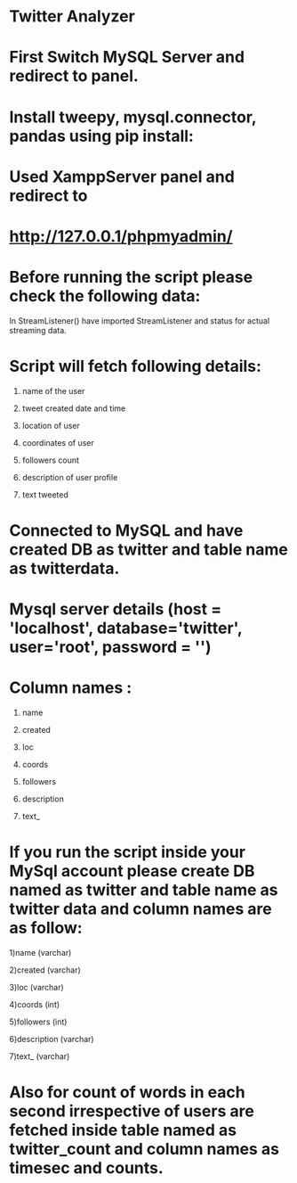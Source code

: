 # Twitter Analyzer


# First Switch MySQL Server and redirect to panel.

# Install tweepy, mysql.connector, pandas   using pip install:

# Used XamppServer panel and redirect to

# http://127.0.0.1/phpmyadmin/


# Before running the script please check the following data:


 In StreamListener() have imported StreamListener and status for actual streaming data.


# Script will fetch following details:


1) name of the user

2) tweet created date and time

3) location of user

4) coordinates of user

5) followers count 

6) description of user profile

7) text tweeted




# Connected to MySQL and have created DB as twitter and table name as twitterdata.


# Mysql server details (host = 'localhost', database='twitter', user='root', password = '')

# Column names : 

1) name 

2) created

3) loc 

4) coords 

5) followers 

6) description

7) text_



# If you run the script inside your MySql account please create DB named as twitter and table name as twitter data and column names are as follow:

1)name (varchar)

2)created (varchar)

3)loc  (varchar)

4)coords (int)

5)followers (int)

6)description (varchar)

7)text_ (varchar)


# Also for count of words in each second irrespective of users are fetched inside table named as twitter_count and column names as timesec and counts.

